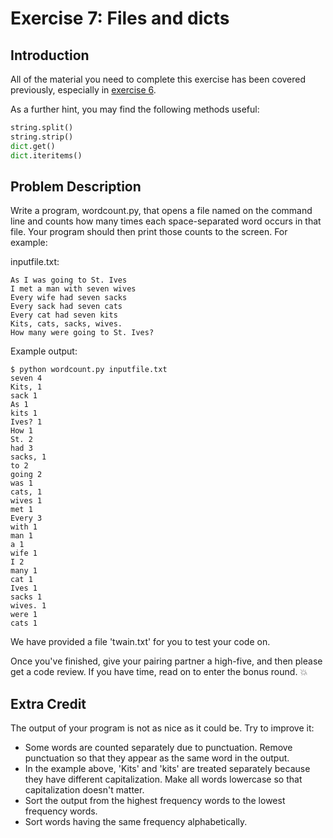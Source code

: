 Exercise 7: Files and dicts
============================

Introduction
------------
All of the material you need to complete this exercise has been covered previously, especially in [exercise 6](https://github.com/hackbrightacademy/Hackbright-Curriculum/tree/master/Exercise06).

As a further hint, you may find the following methods useful:
```python
string.split()
string.strip()
dict.get()
dict.iteritems()
```

Problem Description
-------------------

Write a program, wordcount.py, that opens a file named on the command
line and counts how many times each space-separated word occurs in
that file. Your program should then print those counts to the
screen. For example:

inputfile.txt:
```
As I was going to St. Ives
I met a man with seven wives
Every wife had seven sacks
Every sack had seven cats
Every cat had seven kits
Kits, cats, sacks, wives.
How many were going to St. Ives?
```
Example output:
```
$ python wordcount.py inputfile.txt
seven 4
Kits, 1
sack 1
As 1
kits 1
Ives? 1
How 1
St. 2
had 3
sacks, 1
to 2
going 2
was 1
cats, 1
wives 1
met 1
Every 3
with 1
man 1
a 1
wife 1
I 2
many 1
cat 1
Ives 1
sacks 1
wives. 1
were 1
cats 1
```

We have provided a file 'twain.txt' for you to test your code on.

Once you've finished, give your pairing partner a high-five, and then please get a code review. If you have time, read on to enter the bonus round. :boom:

Extra Credit
-----------
The output of your program is not as nice as it could be. Try to improve it:

* Some words are counted separately due to punctuation. Remove punctuation so that they appear as the same word in the output.
* In the example above, 'Kits' and 'kits' are treated separately because they have different capitalization. Make all words lowercase so that capitalization doesn't matter.
* Sort the output from the highest frequency words to the lowest frequency words.
* Sort words having the same frequency alphabetically.

